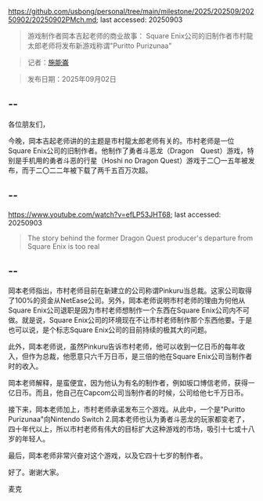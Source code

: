 https://github.com/usbong/personal/tree/main/milestone/2025/202509/20250902/20250902PMch.md; last accessed: 20250903

> 游戏制作者岡本吉起老师的商业故事： Square Enix公司的旧制作者市村龍太郎老师将发布新游戏称谓"Puritto Purizunaa"

> 记者：[施能崙](https://www.linkedin.com/in/michaelsyson/)

> 发布日期：2025年09月02日

## --

各位朋友们，

今晚，岡本吉起老师讲的的主题是市村龍太郎老师有关的。市村老师是一位Square Enix公司的旧制作者。他制作了勇者斗恶龙（Dragon　Quest）游戏，特别是手机用的勇者斗恶的行星（Hoshi no Dragon Quest）游戏于二〇一五年被发布，而于二〇二二年被下载了两千五百万次超。

## --

https://www.youtube.com/watch?v=efLP53JHT68; last accessed: 20250903

> The story behind the former Dragon Quest producer's departure from Square Enix is ​​too real

## --

岡本老师指出，市村老师目前在新建立的公司称谓Pinkuru当总裁。这家公司取得了100%的资金从NetEase公司。另外，岡本老师说明市村老师的理由为何他从Square Enix公司退职是因为市村老师想制作一个东西在Square Enix公司内不可做。就是说，Square Enix公司的环境现在不让市村老师制作那个东西他要。于是也可以说，是个标志Square Enix公司的目前持续的极其大的问题。

此外，岡本老师说，虽然Pinkuru告诉市村老师，他可以收到一亿日币的每年收入，但作为总裁，他愿意只六千万日币，是三倍的他在Square Enix公司当制作者时的收入。

岡本老师解释，是蛮便宜，因为他认为有名的制作者，例如坂口博信老师，获得一亿日币。而且，他自己在Capcom公司当制作者的时候，公司给他七千万日币。

接下来，岡本老师加上，市村老师承诺发布三个游戏。从此中，一个是"Puritto Purizunaa"向Nintendo Switch 2.岡本老师也认为勇者斗恶龙的玩家都变老了，四十年代以上，所以市村老师有伟大的目标扩大这种游戏的市场，吸引十七或十八岁的年轻人。

最后，岡本老师非常兴奋对这个游戏，以及它四十七岁的制作者。

好了。谢谢大家。

麦克